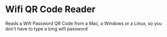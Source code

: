 # Wifi QR Code Reader

Reads a Wifi Password QR Code from a Mac, a Windows or a Linux, so you don't have to type a long wifi password

